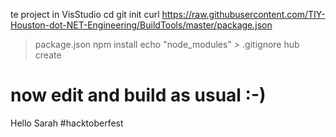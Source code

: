 te project in VisStudio
cd <project dir>
git init
curl
https://raw.githubusercontent.com/TIY-Houston-dot-NET-Engineering/BuildTools/master/package.json
> package.json
npm install
echo "node_modules" > .gitignore
hub create <PROJECTNAME>

# now edit and build as usual :-)

Hello Sarah #hacktoberfest
